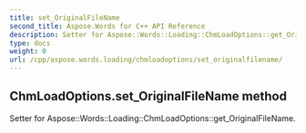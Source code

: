 ```yaml
---
title: set_OriginalFileName
second_title: Aspose.Words for C++ API Reference
description: Setter for Aspose::Words::Loading::ChmLoadOptions::get_OriginalFileName. 
type: docs
weight: 0
url: /cpp/aspose.words.loading/chmloadoptions/set_originalfilename/
---
```

## ChmLoadOptions.set_OriginalFileName method


Setter for Aspose::Words::Loading::ChmLoadOptions::get_OriginalFileName. 

